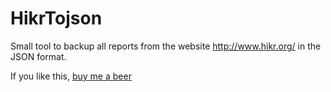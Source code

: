 # HikrTojson
Small tool to backup all reports from the website http://www.hikr.org/ in the JSON format.

If you like this, [buy me a beer](paypal.me/sebastianmuellerli)
